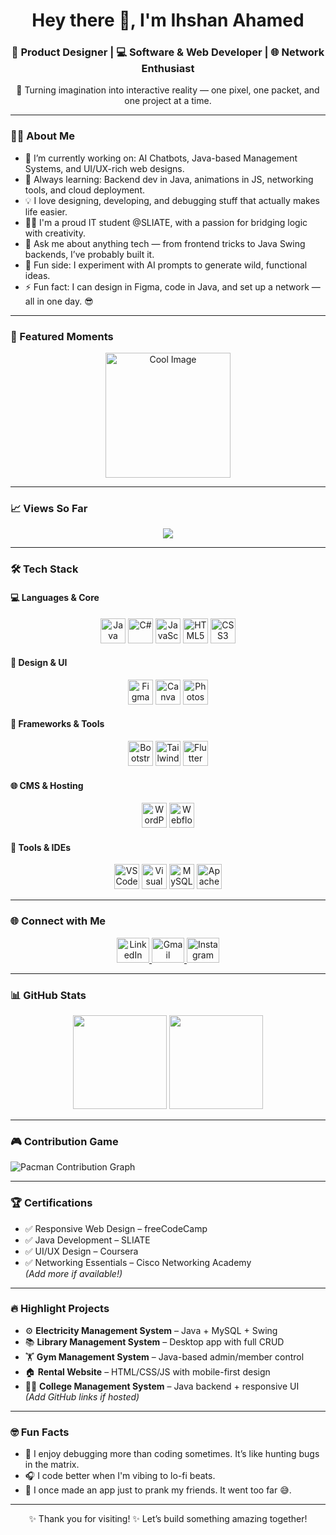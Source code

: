 <h1 align="center">Hey there 👋, I'm Ihshan Ahamed</h1>

<h3 align="center">
🌟 Product Designer | 💻 Software & Web Developer | 🌐 Network Enthusiast  
</h3>

<p align="center">
🚀 Turning imagination into interactive reality — one pixel, one packet, and one project at a time.
</p>

---

### 👨‍💻 About Me

- 🔭 I’m currently working on: AI Chatbots, Java-based Management Systems, and UI/UX-rich web designs.
- 🌱 Always learning: Backend dev in Java, animations in JS, networking tools, and cloud deployment.
- 💡 I love designing, developing, and debugging stuff that actually makes life easier.
- 👨‍🎓 I'm a proud IT student @SLIATE, with a passion for bridging logic with creativity.
- 💬 Ask me about anything tech — from frontend tricks to Java Swing backends, I’ve probably built it.
- 🧠 Fun side: I experiment with AI prompts to generate wild, functional ideas.
- ⚡ Fun fact: I can design in Figma, code in Java, and set up a network — all in one day. 😎

---

### 📸 Featured Moments

<div align="center">
  <img height="200" src="https://i.pinimg.com/736x/05/51/42/055142ea1ad30320f736a6bea4e571ed.jpg" alt="Cool Image" />
</div>

---

### 📈 Views So Far

<div align="center">
  <img src="https://profile-counter.glitch.me/ihshan001/count.svg?" />
</div>

---

### 🛠️ Tech Stack

#### 💻 Languages & Core
<div align="center">
  <img src="https://cdn.jsdelivr.net/gh/devicons/devicon/icons/java/java-original.svg" height="40" alt="Java" />
  <img src="https://cdn.jsdelivr.net/gh/devicons/devicon/icons/csharp/csharp-original.svg" height="40" alt="C#" />
  <img src="https://cdn.jsdelivr.net/gh/devicons/devicon/icons/javascript/javascript-original.svg" height="40" alt="JavaScript" />
  <img src="https://cdn.jsdelivr.net/gh/devicons/devicon/icons/html5/html5-original.svg" height="40" alt="HTML5" />
  <img src="https://cdn.jsdelivr.net/gh/devicons/devicon/icons/css3/css3-original.svg" height="40" alt="CSS3" />
</div>

#### 🎨 Design & UI
<div align="center">
  <img src="https://cdn.jsdelivr.net/gh/devicons/devicon/icons/figma/figma-original.svg" height="40" alt="Figma" />
  <img src="https://cdn.jsdelivr.net/gh/devicons/devicon/icons/canva/canva-original.svg" height="40" alt="Canva" />
  <img src="https://cdn.jsdelivr.net/gh/devicons/devicon/icons/photoshop/photoshop-plain.svg" height="40" alt="Photoshop" />
</div>

#### 🚀 Frameworks & Tools
<div align="center">
  <img src="https://cdn.jsdelivr.net/gh/devicons/devicon/icons/bootstrap/bootstrap-original.svg" height="40" alt="Bootstrap" />
  <img src="https://cdn.jsdelivr.net/gh/devicons/devicon/icons/tailwindcss/tailwindcss-original-wordmark.svg" height="40" alt="Tailwind CSS" />
  <img src="https://cdn.jsdelivr.net/gh/devicons/devicon/icons/flutter/flutter-original.svg" height="40" alt="Flutter" />
</div>

#### 🌐 CMS & Hosting
<div align="center">
  <img src="https://cdn.jsdelivr.net/gh/devicons/devicon/icons/wordpress/wordpress-original.svg" height="40" alt="WordPress" />
  <img src="https://cdn.jsdelivr.net/gh/devicons/devicon/icons/webflow/webflow-original.svg" height="40" alt="Webflow" />
</div>

#### 🔧 Tools & IDEs
<div align="center">
  <img src="https://cdn.jsdelivr.net/gh/devicons/devicon/icons/vscode/vscode-original.svg" height="40" alt="VS Code" />
  <img src="https://cdn.jsdelivr.net/gh/devicons/devicon/icons/visualstudio/visualstudio-plain.svg" height="40" alt="Visual Studio" />
  <img src="https://cdn.jsdelivr.net/gh/devicons/devicon/icons/mysql/mysql-original.svg" height="40" alt="MySQL" />
  <img src="https://cdn.jsdelivr.net/gh/devicons/devicon/icons/apache/apache-original.svg" height="40" alt="Apache" />
</div>

---

### 🌐 Connect with Me

<p align="center">
  <a href="https://linkedin.com/in/yourprofile" target="_blank">
    <img src="https://raw.githubusercontent.com/maurodesouza/profile-readme-generator/master/src/assets/icons/social/linkedin/default.svg" width="52" height="40" alt="LinkedIn" />
  </a>
  <a href="mailto:ihshanahamed@gmail.com">
    <img src="https://raw.githubusercontent.com/maurodesouza/profile-readme-generator/master/src/assets/icons/social/gmail/default.svg" width="52" height="40" alt="Gmail" />
  </a>
  <a href="https://instagram.com/yourprofile" target="_blank">
    <img src="https://raw.githubusercontent.com/maurodesouza/profile-readme-generator/master/src/assets/icons/social/instagram/default.svg" width="52" height="40" alt="Instagram" />
  </a>
</p>

---

### 📊 GitHub Stats

<div align="center">
  <img src="https://github-readme-stats.vercel.app/api?username=ihshan001&show_icons=true&theme=dracula&count_private=true" height="150" />
  <img src="https://github-readme-stats.vercel.app/api/top-langs?username=ihshan001&layout=compact&theme=dracula&langs_count=6" height="150" />
</div>

---

### 🎮 Contribution Game

<picture>
  <source media="(prefers-color-scheme: dark)" srcset="https://raw.githubusercontent.com/ihshan001/ihshan001/output/pacman-contribution-graph-dark.svg">
  <source media="(prefers-color-scheme: light)" srcset="https://raw.githubusercontent.com/ihshan001/ihshan001/output/pacman-contribution-graph.svg">
  <img alt="Pacman Contribution Graph" src="https://raw.githubusercontent.com/ihshan001/ihshan001/output/pacman-contribution-graph.svg">
</picture>

---

### 🏆 Certifications

- ✅ Responsive Web Design – freeCodeCamp  
- ✅ Java Development – SLIATE  
- ✅ UI/UX Design – Coursera  
- ✅ Networking Essentials – Cisco Networking Academy  
*(Add more if available!)*

---

### 🔥 Highlight Projects

- ⚙️ **Electricity Management System** – Java + MySQL + Swing  
- 📚 **Library Management System** – Desktop app with full CRUD  
- 🏋️ **Gym Management System** – Java-based admin/member control  
- 🏠 **Rental Website** – HTML/CSS/JS with mobile-first design  
- 👨‍🎓 **College Management System** – Java backend + responsive UI  
*(Add GitHub links if hosted)*

---

### 🤓 Fun Facts

- 🔌 I enjoy debugging more than coding sometimes. It’s like hunting bugs in the matrix.
- 🎧 I code better when I'm vibing to lo-fi beats.
- 📱 I once made an app just to prank my friends. It went too far 😅.

---

<p align="center">
✨ Thank you for visiting! ✨  
Let’s build something amazing together!
</p>
